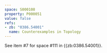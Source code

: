 ```yaml
---
space: S000108
property: P000051
value: false
refs:
- zb: "0386.54001"
  name: Counterexamples in Topology
---
```


See item #7 for space #111 in {{zb:0386.54001}}.
